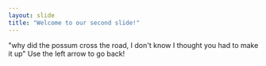 ```yaml
---
layout: slide
title: "Welcome to our second slide!"
---
```

"why did the possum cross the road, I don't know I thought you had to make it up"
Use the left arrow to go back!
